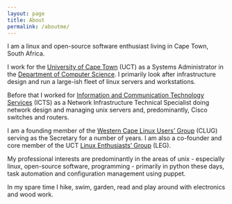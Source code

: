 ```yaml
---
layout: page
title: About
permalink: /aboutme/
---
```


I am a linux and open-source software enthusiast living in Cape Town,
South Africa.

I work for the [University of Cape Town](http://www.uct.ac.za) (UCT) as
a Systems Administrator in the [Department of Computer
Science](https://www.cs.uct.ac.za).  I primarily look after
infrastructure design and run a large-ish fleet of linux servers and
workstations.

Before that I worked for [Information and
Communication Technology Services](http://www.icts.uct.ac.za) (ICTS)
as a Network Infrastructure Technical Specialist doing network design
and managing unix servers and, predominantly, Cisco switches and routers.

I am a founding member of the 
[Western Cape Linux Users’ Group](http://www.clug.org.za) (CLUG) serving
as the Secretary for a number of years. I am also a co-founder and core
member of the UCT [Linux Enthusiasts’ Group](http://www.leg.uct.ac.za)
(LEG).

My professional interests are predominantly in the areas of unix -
especially linux, open-source software, programming - primarily in
python these days,  task automation and configuration management using
puppet.

In my spare time I hike, swim, garden, read and play around with 
electronics and wood work.
